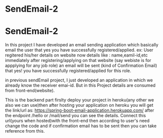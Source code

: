 # SendEmail-2
# SendEmail-2

In this project I have developed an email sending application which basically email the user that yes you have successfully registered/applied.
ex: User regitered his/her details on website now details like : name,eamil-id,etc immediately after registering/applying on that website (say webiste is for appplying for any job role) 
an email will be sent (kind of Confirmation Email) that yes! you have successfully registered/applied for this role.

in previous sendEmail project,
I just developed an application in which we already know the receiver emai-id.
But in this Project details are consumed from front-end(website).

This is the backend part firslty deploy your project in heroku(any other we also we can use)then after hosting your application on heroku you will get the link/url as:
https://spring-boot-email-application.herokuapp.com/ 
after the endpoint /hello or /mail/send you can see the details.
Connect this url(yours when hosted)with the front-end then according to user's need change the code and if confirmation email has to be sent then you can take reference from this. 
